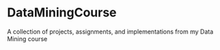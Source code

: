 # DataMiningCourse
A collection of projects, assignments, and implementations from my Data Mining course
